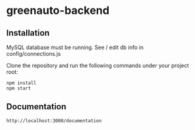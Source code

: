# greenauto-backend

## Installation

MySQL database must be running. See / edit db info in config/connections.js

Clone the repository and run the following commands under your project root:

```shell
npm install
npm start
```

## Documentation
```
http://localhost:3000/documentation
```
